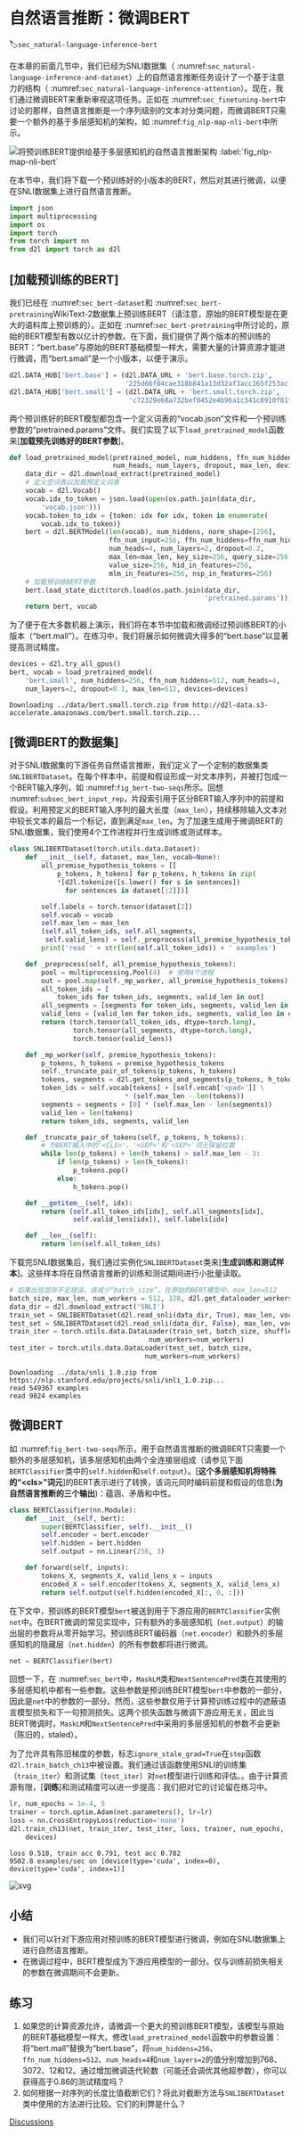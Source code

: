 # 自然语言推断：微调BERT
:label:`sec_natural-language-inference-bert`

在本章的前面几节中，我们已经为SNLI数据集（ :numref:`sec_natural-language-inference-and-dataset`）上的自然语言推断任务设计了一个基于注意力的结构（ :numref:`sec_natural-language-inference-attention`）。现在，我们通过微调BERT来重新审视这项任务。正如在 :numref:`sec_finetuning-bert`中讨论的那样，自然语言推断是一个序列级别的文本对分类问题，而微调BERT只需要一个额外的基于多层感知机的架构，如 :numref:`fig_nlp-map-nli-bert`中所示。

<img src="img/nlp-map-nli-bert.svg" alt="将预训练BERT提供给基于多层感知机的自然语言推断架构">
:label:`fig_nlp-map-nli-bert`

在本节中，我们将下载一个预训练好的小版本的BERT，然后对其进行微调，以便在SNLI数据集上进行自然语言推断。



```python
import json
import multiprocessing
import os
import torch
from torch import nn
from d2l import torch as d2l
```

## [**加载预训练的BERT**]

我们已经在 :numref:`sec_bert-dataset`和 :numref:`sec_bert-pretraining`WikiText-2数据集上预训练BERT（请注意，原始的BERT模型是在更大的语料库上预训练的）。正如在 :numref:`sec_bert-pretraining`中所讨论的，原始的BERT模型有数以亿计的参数。在下面，我们提供了两个版本的预训练的BERT：“bert.base”与原始的BERT基础模型一样大，需要大量的计算资源才能进行微调，而“bert.small”是一个小版本，以便于演示。



```python
d2l.DATA_HUB['bert.base'] = (d2l.DATA_URL + 'bert.base.torch.zip',
                             '225d66f04cae318b841a13d32af3acc165f253ac')
d2l.DATA_HUB['bert.small'] = (d2l.DATA_URL + 'bert.small.torch.zip',
                              'c72329e68a732bef0452e4b96a1c341c8910f81f')
```

两个预训练好的BERT模型都包含一个定义词表的“vocab.json”文件和一个预训练参数的“pretrained.params”文件。我们实现了以下`load_pretrained_model`函数来[**加载预先训练好的BERT参数**]。



```python
def load_pretrained_model(pretrained_model, num_hiddens, ffn_num_hiddens,
                          num_heads, num_layers, dropout, max_len, devices):
    data_dir = d2l.download_extract(pretrained_model)
    # 定义空词表以加载预定义词表
    vocab = d2l.Vocab()
    vocab.idx_to_token = json.load(open(os.path.join(data_dir,
        'vocab.json')))
    vocab.token_to_idx = {token: idx for idx, token in enumerate(
        vocab.idx_to_token)}
    bert = d2l.BERTModel(len(vocab), num_hiddens, norm_shape=[256],
                         ffn_num_input=256, ffn_num_hiddens=ffn_num_hiddens,
                         num_heads=4, num_layers=2, dropout=0.2,
                         max_len=max_len, key_size=256, query_size=256,
                         value_size=256, hid_in_features=256,
                         mlm_in_features=256, nsp_in_features=256)
    # 加载预训练BERT参数
    bert.load_state_dict(torch.load(os.path.join(data_dir,
                                                 'pretrained.params')))
    return bert, vocab
```

为了便于在大多数机器上演示，我们将在本节中加载和微调经过预训练BERT的小版本（“bert.mall”）。在练习中，我们将展示如何微调大得多的“bert.base”以显著提高测试精度。



```python
devices = d2l.try_all_gpus()
bert, vocab = load_pretrained_model(
    'bert.small', num_hiddens=256, ffn_num_hiddens=512, num_heads=4,
    num_layers=2, dropout=0.1, max_len=512, devices=devices)
```

    Downloading ../data/bert.small.torch.zip from http://d2l-data.s3-accelerate.amazonaws.com/bert.small.torch.zip...


## [**微调BERT的数据集**]

对于SNLI数据集的下游任务自然语言推断，我们定义了一个定制的数据集类`SNLIBERTDataset`。在每个样本中，前提和假设形成一对文本序列，并被打包成一个BERT输入序列，如 :numref:`fig_bert-two-seqs`所示。回想 :numref:`subsec_bert_input_rep`，片段索引用于区分BERT输入序列中的前提和假设。利用预定义的BERT输入序列的最大长度（`max_len`），持续移除输入文本对中较长文本的最后一个标记，直到满足`max_len`。为了加速生成用于微调BERT的SNLI数据集，我们使用4个工作进程并行生成训练或测试样本。



```python
class SNLIBERTDataset(torch.utils.data.Dataset):
    def __init__(self, dataset, max_len, vocab=None):
        all_premise_hypothesis_tokens = [[
            p_tokens, h_tokens] for p_tokens, h_tokens in zip(
            *[d2l.tokenize([s.lower() for s in sentences])
              for sentences in dataset[:2]])]

        self.labels = torch.tensor(dataset[2])
        self.vocab = vocab
        self.max_len = max_len
        (self.all_token_ids, self.all_segments,
         self.valid_lens) = self._preprocess(all_premise_hypothesis_tokens)
        print('read ' + str(len(self.all_token_ids)) + ' examples')

    def _preprocess(self, all_premise_hypothesis_tokens):
        pool = multiprocessing.Pool(4)  # 使用4个进程
        out = pool.map(self._mp_worker, all_premise_hypothesis_tokens)
        all_token_ids = [
            token_ids for token_ids, segments, valid_len in out]
        all_segments = [segments for token_ids, segments, valid_len in out]
        valid_lens = [valid_len for token_ids, segments, valid_len in out]
        return (torch.tensor(all_token_ids, dtype=torch.long),
                torch.tensor(all_segments, dtype=torch.long),
                torch.tensor(valid_lens))

    def _mp_worker(self, premise_hypothesis_tokens):
        p_tokens, h_tokens = premise_hypothesis_tokens
        self._truncate_pair_of_tokens(p_tokens, h_tokens)
        tokens, segments = d2l.get_tokens_and_segments(p_tokens, h_tokens)
        token_ids = self.vocab[tokens] + [self.vocab['<pad>']] \
                             * (self.max_len - len(tokens))
        segments = segments + [0] * (self.max_len - len(segments))
        valid_len = len(tokens)
        return token_ids, segments, valid_len

    def _truncate_pair_of_tokens(self, p_tokens, h_tokens):
        # 为BERT输入中的'<CLS>'、'<SEP>'和'<SEP>'词元保留位置
        while len(p_tokens) + len(h_tokens) > self.max_len - 3:
            if len(p_tokens) > len(h_tokens):
                p_tokens.pop()
            else:
                h_tokens.pop()

    def __getitem__(self, idx):
        return (self.all_token_ids[idx], self.all_segments[idx],
                self.valid_lens[idx]), self.labels[idx]

    def __len__(self):
        return len(self.all_token_ids)
```

下载完SNLI数据集后，我们通过实例化`SNLIBERTDataset`类来[**生成训练和测试样本**]。这些样本将在自然语言推断的训练和测试期间进行小批量读取。



```python
# 如果出现显存不足错误，请减少“batch_size”。在原始的BERT模型中，max_len=512
batch_size, max_len, num_workers = 512, 128, d2l.get_dataloader_workers()
data_dir = d2l.download_extract('SNLI')
train_set = SNLIBERTDataset(d2l.read_snli(data_dir, True), max_len, vocab)
test_set = SNLIBERTDataset(d2l.read_snli(data_dir, False), max_len, vocab)
train_iter = torch.utils.data.DataLoader(train_set, batch_size, shuffle=True,
                                   num_workers=num_workers)
test_iter = torch.utils.data.DataLoader(test_set, batch_size,
                                  num_workers=num_workers)
```

    Downloading ../data/snli_1.0.zip from https://nlp.stanford.edu/projects/snli/snli_1.0.zip...
    read 549367 examples
    read 9824 examples


## 微调BERT

如 :numref:`fig_bert-two-seqs`所示，用于自然语言推断的微调BERT只需要一个额外的多层感知机，该多层感知机由两个全连接层组成（请参见下面`BERTClassifier`类中的`self.hidden`和`self.output`）。[**这个多层感知机将特殊的“&lt;cls&gt;”词元**]的BERT表示进行了转换，该词元同时编码前提和假设的信息(**为自然语言推断的三个输出**)：蕴涵、矛盾和中性。



```python
class BERTClassifier(nn.Module):
    def __init__(self, bert):
        super(BERTClassifier, self).__init__()
        self.encoder = bert.encoder
        self.hidden = bert.hidden
        self.output = nn.Linear(256, 3)

    def forward(self, inputs):
        tokens_X, segments_X, valid_lens_x = inputs
        encoded_X = self.encoder(tokens_X, segments_X, valid_lens_x)
        return self.output(self.hidden(encoded_X[:, 0, :]))
```

在下文中，预训练的BERT模型`bert`被送到用于下游应用的`BERTClassifier`实例`net`中。在BERT微调的常见实现中，只有额外的多层感知机（`net.output`）的输出层的参数将从零开始学习。预训练BERT编码器（`net.encoder`）和额外的多层感知机的隐藏层（`net.hidden`）的所有参数都将进行微调。



```python
net = BERTClassifier(bert)
```

回想一下，在 :numref:`sec_bert`中，`MaskLM`类和`NextSentencePred`类在其使用的多层感知机中都有一些参数。这些参数是预训练BERT模型`bert`中参数的一部分，因此是`net`中的参数的一部分。然而，这些参数仅用于计算预训练过程中的遮蔽语言模型损失和下一句预测损失。这两个损失函数与微调下游应用无关，因此当BERT微调时，`MaskLM`和`NextSentencePred`中采用的多层感知机的参数不会更新（陈旧的，staled）。

为了允许具有陈旧梯度的参数，标志`ignore_stale_grad=True`在`step`函数`d2l.train_batch_ch13`中被设置。我们通过该函数使用SNLI的训练集（`train_iter`）和测试集（`test_iter`）对`net`模型进行训练和评估。。由于计算资源有限，[**训练**]和测试精度可以进一步提高：我们把对它的讨论留在练习中。



```python
lr, num_epochs = 1e-4, 5
trainer = torch.optim.Adam(net.parameters(), lr=lr)
loss = nn.CrossEntropyLoss(reduction='none')
d2l.train_ch13(net, train_iter, test_iter, loss, trainer, num_epochs,
    devices)
```

    loss 0.518, train acc 0.791, test acc 0.782
    9502.8 examples/sec on [device(type='cuda', index=0), device(type='cuda', index=1)]



    
<img src="chapter_natural-language-processing-applications/natural-language-inference-bert_files/natural-language-inference-bert_17_1.svg" alt="svg">
    


## 小结

* 我们可以针对下游应用对预训练的BERT模型进行微调，例如在SNLI数据集上进行自然语言推断。
* 在微调过程中，BERT模型成为下游应用模型的一部分。仅与训练前损失相关的参数在微调期间不会更新。

## 练习

1. 如果您的计算资源允许，请微调一个更大的预训练BERT模型，该模型与原始的BERT基础模型一样大。修改`load_pretrained_model`函数中的参数设置：将“bert.mall”替换为“bert.base”，将`num_hiddens=256`、`ffn_num_hiddens=512`、`num_heads=4`和`num_layers=2`的值分别增加到768、3072、12和12。通过增加微调迭代轮数（可能还会调优其他超参数），你可以获得高于0.86的测试精度吗？
1. 如何根据一对序列的长度比值截断它们？将此对截断方法与`SNLIBERTDataset`类中使用的方法进行比较。它们的利弊是什么？


[Discussions](https://discuss.d2l.ai/t/5718)

